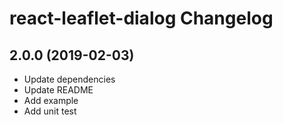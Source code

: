 react-leaflet-dialog Changelog
=========================


## 2.0.0 (2019-02-03)

* Update dependencies
* Update README
* Add example
* Add unit test
